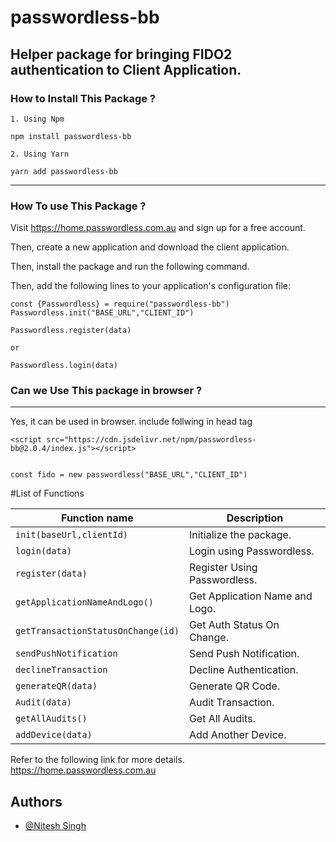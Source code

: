 

# passwordless-bb

Helper package for bringing FIDO2 authentication to Client Application.
---

### How to Install This Package ?
```
1. Using Npm

npm install passwordless-bb

2. Using Yarn

yarn add passwordless-bb

```

----
### How To use This Package ?

Visit https://home.passwordless.com.au and sign up for a free account.

Then, create a new application and download the client application.

Then, install the package and run the following command.

Then, add the following lines to your application's configuration file:

```
const {Passwordless} = require("passwordless-bb")
Passwordless.init("BASE_URL","CLIENT_ID")

Passwordless.register(data)

or

Passwordless.login(data)
```

### Can we Use This package in browser ?
---
Yes, it can be used in browser. include follwing in head tag

```
<script src="https://cdn.jsdelivr.net/npm/passwordless-bb@2.0.4/index.js"></script>


const fido = new passwordless("BASE_URL","CLIENT_ID")

```

#List of Functions

| Function name                      | Description                        |
| -------------                      | ------------------------------     |
| `init(baseUrl,clientId)`           | Initialize the package.            |
| `login(data)`                      | Login using Passwordless.          |
| `register(data)`                   | Register Using Passwordless.       |
| `getApplicationNameAndLogo()`      | Get Application Name and Logo.     |
|`getTransactionStatusOnChange(id)`  | Get Auth Status On Change.         |
|`sendPushNotification`              | Send Push Notification.            |
|`declineTransaction`                | Decline Authentication.            |
|`generateQR(data)`                  | Generate QR Code.                  |
|`Audit(data)`                       | Audit Transaction.                 |
|`getAllAudits()`                    | Get All Audits.                    |
|`addDevice(data)`                   | Add Another Device.                |



Refer to the following link for more details.
https://home.passwordless.com.au
## Authors

- [@Nitesh Singh](https://www.github.com/nitesh-bb)


